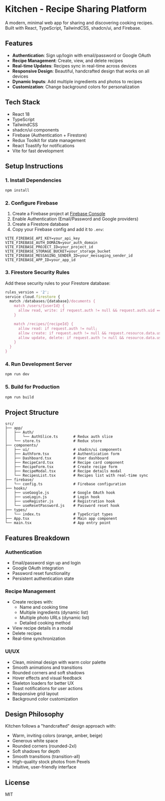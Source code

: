 # Kitchen - Recipe Sharing Platform

A modern, minimal web app for sharing and discovering cooking recipes. Built with React, TypeScript, TailwindCSS, shadcn/ui, and Firebase.

## Features

- **Authentication**: Sign up/login with email/password or Google OAuth
- **Recipe Management**: Create, view, and delete recipes
- **Real-time Updates**: Recipes sync in real-time across devices
- **Responsive Design**: Beautiful, handcrafted design that works on all devices
- **Dynamic Inputs**: Add multiple ingredients and photos to recipes
- **Customization**: Change background colors for personalization

## Tech Stack

- React 18
- TypeScript
- TailwindCSS
- shadcn/ui components
- Firebase (Authentication + Firestore)
- Redux Toolkit for state management
- React Toastify for notifications
- Vite for fast development

## Setup Instructions

### 1. Install Dependencies

```bash
npm install
```

### 2. Configure Firebase

1. Create a Firebase project at [Firebase Console](https://console.firebase.google.com/)
2. Enable Authentication (Email/Password and Google providers)
3. Create a Firestore database
4. Copy your Firebase config and add it to `.env`:

```env
VITE_FIREBASE_API_KEY=your_api_key
VITE_FIREBASE_AUTH_DOMAIN=your_auth_domain
VITE_FIREBASE_PROJECT_ID=your_project_id
VITE_FIREBASE_STORAGE_BUCKET=your_storage_bucket
VITE_FIREBASE_MESSAGING_SENDER_ID=your_messaging_sender_id
VITE_FIREBASE_APP_ID=your_app_id
```

### 3. Firestore Security Rules

Add these security rules to your Firestore database:

```javascript
rules_version = '2';
service cloud.firestore {
  match /databases/{database}/documents {
    match /users/{userId} {
      allow read, write: if request.auth != null && request.auth.uid == userId;
    }

    match /recipes/{recipeId} {
      allow read: if request.auth != null;
      allow create: if request.auth != null && request.resource.data.userId == request.auth.uid;
      allow update, delete: if request.auth != null && resource.data.userId == request.auth.uid;
    }
  }
}
```

### 4. Run Development Server

```bash
npm run dev
```

### 5. Build for Production

```bash
npm run build
```

## Project Structure

```
src/
├── app/
│   ├── Auth/
│   │   └── AuthSlice.ts       # Redux auth slice
│   └── store.ts               # Redux store
├── components/
│   ├── ui/                    # shadcn/ui components
│   ├── AuthForm.tsx           # Authentication form
│   ├── Dashboard.tsx          # User dashboard
│   ├── RecipeCard.tsx         # Recipe card component
│   ├── RecipeForm.tsx         # Create recipe form
│   ├── RecipeModal.tsx        # Recipe details modal
│   └── RecipesList.tsx        # Recipes list with real-time sync
├── firebase/
│   └── config.ts              # Firebase configuration
├── hooks/
│   ├── useGoogle.js           # Google OAuth hook
│   ├── useLogin.js            # Login hook
│   ├── useRegister.js         # Registration hook
│   └── useResetPassword.js    # Password reset hook
├── types/
│   └── index.ts               # TypeScript types
├── App.tsx                    # Main app component
└── main.tsx                   # App entry point
```

## Features Breakdown

### Authentication
- Email/password sign up and login
- Google OAuth integration
- Password reset functionality
- Persistent authentication state

### Recipe Management
- Create recipes with:
  - Name and cooking time
  - Multiple ingredients (dynamic list)
  - Multiple photo URLs (dynamic list)
  - Detailed cooking method
- View recipe details in a modal
- Delete recipes
- Real-time synchronization

### UI/UX
- Clean, minimal design with warm color palette
- Smooth animations and transitions
- Rounded corners and soft shadows
- Hover effects and visual feedback
- Skeleton loaders for better UX
- Toast notifications for user actions
- Responsive grid layout
- Background color customization

## Design Philosophy

Kitchen follows a "handcrafted" design approach with:
- Warm, inviting colors (orange, amber, beige)
- Generous white space
- Rounded corners (rounded-2xl)
- Soft shadows for depth
- Smooth transitions (transition-all)
- High-quality stock photos from Pexels
- Intuitive, user-friendly interface

## License

MIT
